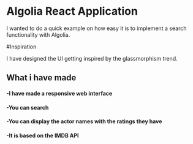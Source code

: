 # Algolia React Application

I wanted to do a quick example on how easy it is to implement a search functionality with Algolia.

#Inspiration

I have designed the UI getting inspired by the glassmorphism trend.

## What i have made

#### -I have made a responsive web interface
#### -You can search
#### -You can display the actor names with the ratings they have
#### -It is based on the IMDB API
